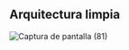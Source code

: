 ## Arquitectura limpia
![Captura de pantalla (81)](https://github.com/DANNYLOOL/U2-T11-_Complemento_Flutter/assets/118220814/2fb79b92-7ba9-4e8f-a364-db64b88fc517)
